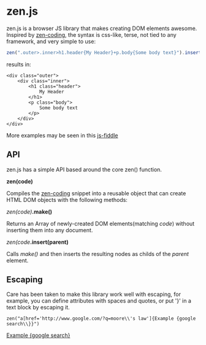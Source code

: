 zen.js
======

zen.js is a browser JS library that makes creating DOM elements awesome.  Inspired by [zen-coding](https://code.google.com/p/zen-coding/), the syntax is css-like, terse, not tied to any framework, and very simple to use:

```js
zen(".outer>.inner>h1.header{My Header}+p.body{Some body text}").insert([DOM element]);
```

results in:

```
<div class="outer">
	<div class="inner">
		<h1 class="header">
			My Header
		</h1>
		<p class="body">
			Some body text
		</p>
	</div>
</div>
```

More examples may be seen in this [js-fiddle](http://jsfiddle.net/xLJY8/1/)

API
---

zen.js has a simple API based around the core zen() function.

**zen(code)**

Compiles the [zen-coding](https://code.google.com/p/zen-coding/) snippet into a reusable object that can create HTML DOM objects with the following methods:

_zen(code)_**.make()**

Returns an Array of newly-created DOM elements(matching _code_) without inserting them into any document.

_zen(code_**.insert(parent)**

Calls _make()_ and then inserts the resulting nodes as childs of the _parent_ element.

Escaping
---

Care has been taken to make this library work well with escaping, for example, you can define attributes with spaces and quotes, or put '}' in a text block by escaping it.

```
zen("a[href='http://www.google.com/?q=moore\\'s law']{Example {google search\\}}")
```

<a href="http://www.google.com/?q=moore's law">Example {google search}</a>
